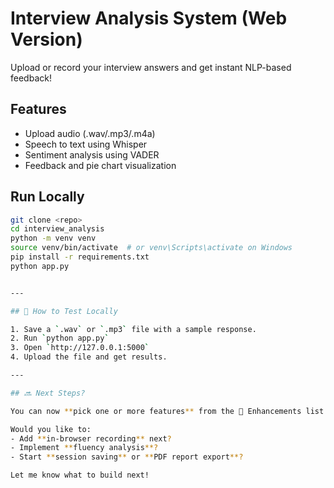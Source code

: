 # Interview Analysis System (Web Version)

Upload or record your interview answers and get instant NLP-based feedback!

## Features
- Upload audio (.wav/.mp3/.m4a)
- Speech to text using Whisper
- Sentiment analysis using VADER
- Feedback and pie chart visualization

## Run Locally

```bash
git clone <repo>
cd interview_analysis
python -m venv venv
source venv/bin/activate  # or venv\Scripts\activate on Windows
pip install -r requirements.txt
python app.py


---

## 🧪 How to Test Locally

1. Save a `.wav` or `.mp3` file with a sample response.
2. Run `python app.py`
3. Open `http://127.0.0.1:5000`
4. Upload the file and get results.

---

## 🔜 Next Steps?

You can now **pick one or more features** from the 🧠 Enhancements list (e.g., speech fluency, mock interview mode, PDF export, etc.), and I’ll scaffold or implement those next.

Would you like to:
- Add **in-browser recording** next?
- Implement **fluency analysis**?
- Start **session saving** or **PDF report export**?

Let me know what to build next!
